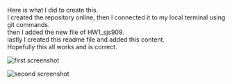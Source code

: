 Here is what I did to create this. \
I created the repository online, then I connected it to my local terminal using git commands.\
then I added the new file of HW1_sjs909. \
lastly I created this readme file and added this content.\
Hopefully this all works and is correct.

![first screenshot](https://github.com/sarahJune1/PUI2018_sjs909/blob/master/HW1_sjs909/first.png)
    
![second screenshot](https://github.com/sarahJune1/PUI2018_sjs909/blob/master/HW1_sjs909/images/second.png)
